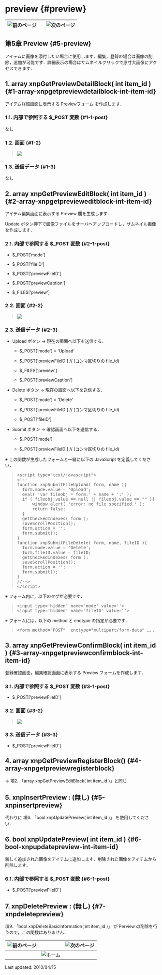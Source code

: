 # preview {#preview}

| ![前のページ](../../assets/commonlib/prev.gif)  |   |  ![次のページ](../../assets/commonlib/next.gif) |
| --- | :-: | --- |

## 第5章 Preview {#5-preview}

アイテムに画像を添付したい場合に使用します．編集，登録の場合は画像の削除，追加が可能です．詳細表示の場合はサムネイルクリックで原寸大画像にアクセスできます．

## 1\. array xnpGetPreviewDetailBlock( int item_id ) {#1-array-xnpgetpreviewdetailblock-int-item-id}

アイテム詳細画面に表示する Previewフォーム を作成します．

### 1.1\. 内部で参照する $_POST 変数 {#1-1-post}

なし

### 1.2\. 画面 {#1-2}

> ![](../../assets/commonlib/xnpGetPreviewDetailBlock.gif)

### 1.3\. 送信データ {#1-3}

なし

## 2\. array xnpGetPreviewEditBlock( int item_id ) {#2-array-xnpgetprevieweditblock-int-item-id}

アイテム編集画面に表示する Preview 欄を生成します．

Update ボタン押下で画像ファイルをサーバヘアップロードし，サムネイル画像を作成します．

### 2.1\. 内部で参照する $_POST 変数 {#2-1-post}

*   $_POST[&#039;mode&#039;]

*   $_POST[&#039;fileID&#039;]

*   $_POST[&#039;previewFileID&#039;]

*   $_POST[&#039;previewCaption&#039;]

*   $_FILES[&#039;preview&#039;]

### 2.2\. 画面 {#2-2}

> ![](../../assets/commonlib/xnpGetPreviewEditBlock.gif)

### 2.3\. 送信データ {#2-3}

*   Upload ボタン → 現在の画面へ以下を送信する．

    *   $_POST[&#039;mode&#039;] = &#039;Upload&#039;

    *   $_POST[&#039;previewFileID&#039;] // (コンマ区切りの file_id)

    *   $_FILES[&#039;preview&#039;]

    *   $_POST[&#039;previewCaption&#039;]

*   Delete ボタン → 現在の画面へ以下を送信する．

    *   $_POST[&#039;mode&#039;] = &#039;Delete&#039;

    *   $_POST[&#039;previewFileID&#039;] // (コンマ区切りの file_id)

    *   $_POST[&#039;fileID&#039;]

*   Submit ボタン → 確認画面へ以下を送信する．

    *   $_POST[&#039;mode&#039;]

    *   $_POST[&#039;previewFileID&#039;] // (コンマ区切りの file_id)

※ この関数が生成したフォームと一緒に以下の JavaScript を定義してください．

> <pre class="programlisting">&lt;script type=&quot;text/javascript&quot;&gt;
> &lt;!--
> function xnpSubmitFileUpload( form, name ){
> 	form.mode.value = &#039;Upload&#039;;
> 	eval( &#039;var fileobj = form.&#039; + name + &#039;;&#039; );
> 	if ( fileobj.value == null || fileobj.value == &quot;&quot; ){
> 		window.alert( &#039;error: no file specified.&#039; );
> 		return false;
> 	}
> 	getCheckedIndexes( form );
> 	saveScrollPosition();
> 	form.action = &#039;&#039;;
> 	form.submit();
> }
> function xnpSubmitFileDelete( form, name, fileID ){
> 	form.mode.value = &#039;Delete&#039;;
> 	form.fileID.value = fileID;
> 	getCheckedIndexes( form );
> 	saveScrollPosition();
> 	form.action = &#039;&#039;;
> 	form.submit();
> }
> //--&gt;
> &lt;/script&gt;</pre>

※ フォーム内に，以下のタグが必要です．

> <pre class="programlisting">&lt;input type=&#039;hidden&#039; name=&#039;mode&#039; value=&#039;&#039;&gt;
> &lt;input type=&#039;hidden&#039; name=&#039;fileID&#039; value=&#039;&#039;&gt;</pre>

※ フォームには，以下の method と enctype の指定が必要です．

> <pre class="programlisting">&lt;form method=&quot;POST&quot;  enctype=&quot;multipart/form-data&quot; …..  &gt;</pre>

## 3\. array xnpGetPreviewConfirmBlock( int item_id ) {#3-array-xnpgetpreviewconfirmblock-int-item-id}

登録確認画面，編集確認画面に表示する Preview フォームを作成します．

### 3.1\. 内部で参照する $_POST 変数 {#3-1-post}

*   $_POST[&#039;previewFileID&#039;]

### 3.2\. 画面 {#3-2}

> ![](../../assets/commonlib/xnpGetPreviewConfirmBlock.gif)

### 3.3\. 送信データ {#3-3}

*   $_POST[&#039;previewFileID&#039;]

## 4\. array xnpGetPreviewRegisterBlock() {#4-array-xnpgetpreviewregisterblock}

→ 項2\. 「array xnpGetPreviewEditBlock( int item_id )」と同じ

## 5\. xnpInsertPreview : (無し) {#5-xnpinsertpreview}

代わりに 項6\. 「bool xnpUpdatePreview( int item_id )」 を使用してください．

## 6\. bool xnpUpdatePreview( int item_id ) {#6-bool-xnpupdatepreview-int-item-id}

新しく追加された画像をアイテムに追加します．削除された画像をアイテムから削除します．

### 6.1\. 内部で参照する $_POST 変数 {#6-1-post}

*   $_POST[&#039;previewFileID&#039;]

## 7\. xnpDeletePreview : (無し) {#7-xnpdeletepreview}

項9\. 「bool xnpDeleteBasicInformation( int item_id )」 が Perview の削除を行うので，この関数はありません．

| ![前のページ](../../assets/commonlib/prev.gif)  |   |  ![次のページ](../../assets/commonlib/next.gif) |
| --- | --- | --- |
|   | ![ホーム](../../assets/commonlib/home.gif)  |   |

Last updated: 2010/04/15